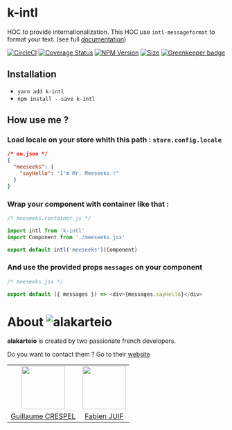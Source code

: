 # k-intl

HOC to provide internationalization.
This HOC use `intl-messageformat` to format your text. (see full [documentation](https://github.com/yahoo/intl-messageformat))

[![CircleCI](https://circleci.com/gh/alakarteio/k-intl.svg?style=shield)](https://circleci.com/gh/alakarteio/k-intl) [![Coverage Status](https://coveralls.io/repos/github/alakarteio/k-intl/badge.svg?branch=master)](https://coveralls.io/github/alakarteio/k-intl?branch=master) [![NPM Version](https://badge.fury.io/js/k-intl.svg)](https://www.npmjs.com/package/k-intl)
[![Size](http://img.badgesize.io/alakarteio/k-intl/master/index.js.svg)]() [![Greenkeeper badge](https://badges.greenkeeper.io/alakarteio/k-intl.svg)](https://greenkeeper.io/)

## Installation
 - `yarn add k-intl`
 - `npm install --save k-intl`

## How use me ?

### Load locale on your store whith this path : `store.config.locale`
```json
/* en.json */
{
  "meeseeks": {
    "sayHello": "I'm Mr. Meeseeks !"
  }
}
```

### Wrap your component with container like that :
```js
/* meeseeks.container.js */

import intl from 'k-intl'
import Component from './meeseeks.jsx'

export default intl('meeseeks')(Component)
```

### And use the provided props `messages` on your component
```js
/* meeseeks.jsx */

export default ({ messages }) => <div>{messages.sayHello}</div>
```

# About ![alakarteio](http://alakarte.io/assets/img/logo.markdown.png)
**alakarteio** is created by two passionate french developers.

Do you want to contact them ? Go to their [website](http://alakarte.io)

<table border="0">
 <tr>
  <td align="center"><img src="https://avatars1.githubusercontent.com/u/26094222?s=460&v=4" width="100" /></td>
  <td align="center"><img src="https://avatars1.githubusercontent.com/u/17828231?s=460&v=4" width="100" /></td>
 </tr>
 <tr>
  <td align="center"><a href="https://github.com/guillaumecrespel">Guillaume CRESPEL</a></td>
  <td align="center"><a href="https://github.com/fabienjuif">Fabien JUIF</a></td>
</table>
